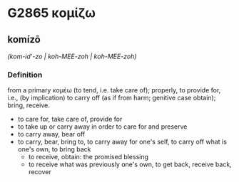 # G2865 κομίζω

## komízō

_(kom-id'-zo | koh-MEE-zoh | koh-MEE-zoh)_

### Definition

from a primary κομέω (to tend, i.e. take care of); properly, to provide for, i.e., (by implication) to carry off (as if from harm; genitive case obtain); bring, receive.

- to care for, take care of, provide for
- to take up or carry away in order to care for and preserve
- to carry away, bear off
- to carry, bear, bring to, to carry away for one's self, to carry off what is one's own, to bring back
  - to receive, obtain: the promised blessing
  - to receive what was previously one's own, to get back, receive back, recover

